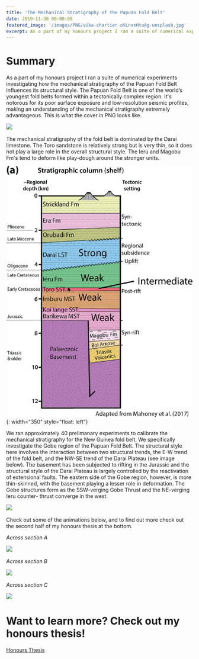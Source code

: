 ```yaml
---
title: 'The Mechanical Stratigraphy of the Papuan Fold Belt'
date: 2019-11-30 00:00:00
featured_image: '/images/PNG/vika-chartier-oVLnxxHtuAg-unsplash.jpg'
excerpt: As a part of my honours project I ran a suite of numerical experiments investigating how the mechanical stratigraphy of the Papuan Fold Belt influences its structural style.
---
```



# Summary 

As a part of my honours project I ran a suite of numerical experiments investigating how the mechanical stratigraphy of the Papuan Fold Belt influences its structural style. The Papuan Fold Belt is one of the world’s youngest fold belts formed within a tectonically complex region. It's notorous for its poor surface exposure and low-resolution seismic profiles, making an understanding of the mechanical stratigraphy extremely advantageous. This is what the cover in PNG looks like.

![](/images/PNG/vika-chartier-wide.jpg)

The mechanical stratigraphy of the fold belt is dominated by the Darai limestone. The Toro sandstone is relatively strong but is very thin, so it does not play a large role in the overall structural style. The Ieru and Magobu Fm's tend to deform like play-dough around the stronger units.

![](/images/PNG/PNG_Column.png){: width="350" style="float: left"}

We ran approximately 40 prelimanary experiments to calibrate the mechanical stratigraphy for the New Guinea fold belt. We specifically investigate the Gobe region of the Papuan Fold Belt. The structural style here involves the interaction between two structural trends, the E-W trend of the fold belt, and the NW-SE trend of the Darai Plateau (see image below). The basement has been subjected to rifting in the Jurassic and the structural style of the Darai Plateau is largely controlled by the reactivation of extensional faults. The eastern side of the Gobe region, however, is more thin-skinned, with the basement playing a lesser role in deformation. The Gobe structures form as the SSW-verging Gobe Thrust and the NE-verging Ieru counter- thrust converge in the west.

![](/images/PNG/Trends.png)


Check out some of the animations below, and to find out more check out the second half of my honours thesis at the bottom. 

*Across section A* 

![](/images/PNG/ftb_645.gif)  

*Across section B*

![](/images/PNG/ftb_707.gif)

*Across section C*

![](/images/PNG/ftb_801.gif)


# Want to learn more? Check out my honours thesis!

<a href="https://drive.google.com/file/d/1vauJFazu9KtZrrvuZ4n-Guh37RA4f3jY/view?usp=sharing" class="button button--large">Honours Thesis </a>
